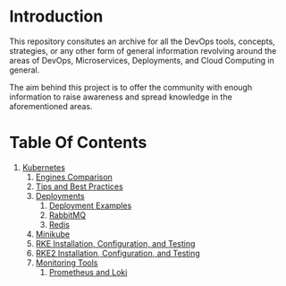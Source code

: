# Introduction
This repository consitutes an archive for all the DevOps tools, concepts, strategies, or any other form of general information revolving around the areas of DevOps, Microservices, Deployments, and Cloud Computing in general.

The aim behind this project is to offer the community with enough information to raise awareness and spread knowledge in the aforementioned areas.

# Table Of Contents

1. [Kubernetes](./Kubernetes)
   1. [Engines Comparison](./Kubernetes/1.Engines-Comparison.md)
   2. [Tips and Best Practices](./Kubernetes/2.Tips-&-Best-Practices.md)
   3. [Deployments](./Kubernetes/3.Deployments)
      1. [Deployment Examples](./Kubernetes/3.Deployments/deployments.md)
      2. [RabbitMQ ](./Kubernetes/3.Deployments/rabbitmq.md)
      3. [Redis](./Kubernetes/3.Deployments/redis.md)
   4. [Minikube](./Kubernetes/4.Minikube.md)
   5. [RKE Installation, Configuration, and Testing](./Kubernetes/rke.md)
   6. [RKE2 Installation, Configuration, and Testing](./Kubernetes/rke2.md)
   7. [Monitoring Tools](./Kubernetes/7.MonitoringTools)
      1. [Prometheus and Loki](/Kubernetes/7.MonitoringTools/prometheus.md)

